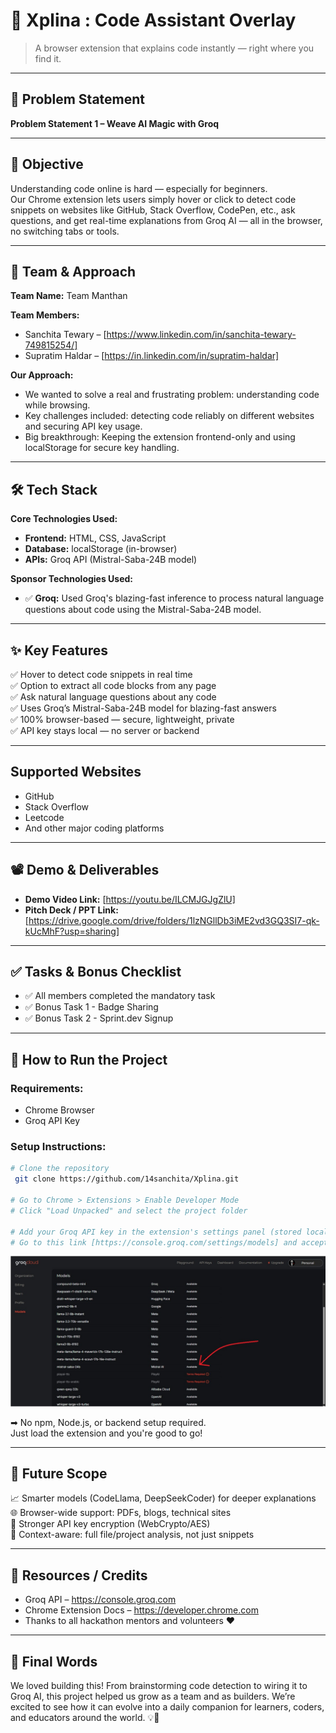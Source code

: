 # 🚀 Xplina : Code Assistant Overlay
> A browser extension that explains code instantly — right where you find it.

---

## 📌 Problem Statement  
**Problem Statement 1 – Weave AI Magic with Groq**  

---

## 🎯 Objective  
Understanding code online is hard — especially for beginners.  
Our Chrome extension lets users simply hover or click to detect code snippets on websites like GitHub, Stack Overflow, CodePen, etc., ask questions, and get real-time explanations from Groq AI — all in the browser, no switching tabs or tools.

---

## 🧠 Team & Approach  
**Team Name:** Team Manthan  

**Team Members:**  
- Sanchita Tewary – [https://www.linkedin.com/in/sanchita-tewary-749815254/]
- Supratim Haldar –  [https://in.linkedin.com/in/supratim-haldar]

**Our Approach:**  
- We wanted to solve a real and frustrating problem: understanding code while browsing.  
- Key challenges included: detecting code reliably on different websites and securing API key usage.  
- Big breakthrough: Keeping the extension frontend-only and using localStorage for secure key handling.

---

## 🛠️ Tech Stack  

**Core Technologies Used:**  
- **Frontend:** HTML, CSS, JavaScript  
- **Database:** localStorage (in-browser)  
- **APIs:** Groq API (Mistral-Saba-24B model)  

**Sponsor Technologies Used:**  
- ✅ **Groq:** Used Groq's blazing-fast inference to process natural language questions about code using the Mistral-Saba-24B model.  

---

## ✨ Key Features  
✅ Hover to detect code snippets in real time  
✅ Option to extract all code blocks from any page  
✅ Ask natural language questions about any code  
✅ Uses Groq’s Mistral-Saba-24B model for blazing-fast answers  
✅ 100% browser-based — secure, lightweight, private  
✅ API key stays local — no server or backend

---
## Supported Websites

- GitHub
- Stack Overflow
- Leetcode
- And other major coding platforms


---
## 📽️ Demo & Deliverables  

- **Demo Video Link:** [https://youtu.be/ILCMJGJgZlU]  
- **Pitch Deck / PPT Link:** [https://drive.google.com/drive/folders/1lzNGllDb3iME2vd3GQ3SI7-qk-kUcMhF?usp=sharing]  

---

## ✅ Tasks & Bonus Checklist  

- ✅ All members completed the mandatory task  
- ✅ Bonus Task 1 - Badge Sharing  
- ✅ Bonus Task 2 - Sprint.dev Signup

---

## 🧪 How to Run the Project  

### Requirements:  
- Chrome Browser  
- Groq API Key  

### Setup Instructions:  
```bash
# Clone the repository
 git clone https://github.com/14sanchita/Xplina.git

# Go to Chrome > Extensions > Enable Developer Mode
# Click "Load Unpacked" and select the project folder

# Add your Groq API key in the extension's settings panel (stored locally)
# Go to this link [https://console.groq.com/settings/models] and accept the terms of mistral-saba-24b model and make it available

```
![model enable](https://github.com/14sanchita/Xplina/blob/main/Model.jpg)

➡ No npm, Node.js, or backend setup required.  
Just load the extension and you're good to go!

---

## 🦠 Future Scope  

📈 Smarter models (CodeLlama, DeepSeekCoder) for deeper explanations  
🌐 Browser-wide support: PDFs, blogs, technical sites  
🔐 Stronger API key encryption (WebCrypto/AES)  
🧠 Context-aware: full file/project analysis, not just snippets  

---

## 📌 Resources / Credits  
- Groq API – https://console.groq.com
- Chrome Extension Docs – https://developer.chrome.com 
- Thanks to all hackathon mentors and volunteers ❤️

---

## 🏁 Final Words  
We loved building this! From brainstorming code detection to wiring it to Groq AI, this project helped us grow as a team and as builders. We’re excited to see how it can evolve into a daily companion for learners, coders, and educators around the world. 💡🚀
